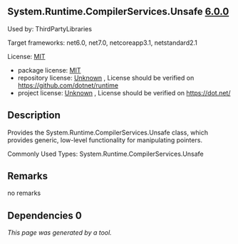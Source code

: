 System.Runtime.CompilerServices.Unsafe [6.0.0](https://www.nuget.org/packages/System.Runtime.CompilerServices.Unsafe/6.0.0)
--------------------

Used by: ThirdPartyLibraries

Target frameworks: net6.0, net7.0, netcoreapp3.1, netstandard2.1

License: [MIT](../../../../licenses/mit) 

- package license: [MIT](https://licenses.nuget.org/MIT) 
- repository license: [Unknown](https://github.com/dotnet/runtime) , License should be verified on https://github.com/dotnet/runtime
- project license: [Unknown](https://dot.net/) , License should be verified on https://dot.net/

Description
-----------
Provides the System.Runtime.CompilerServices.Unsafe class, which provides generic, low-level functionality for manipulating pointers.

Commonly Used Types:
System.Runtime.CompilerServices.Unsafe

Remarks
-----------
no remarks


Dependencies 0
-----------


*This page was generated by a tool.*